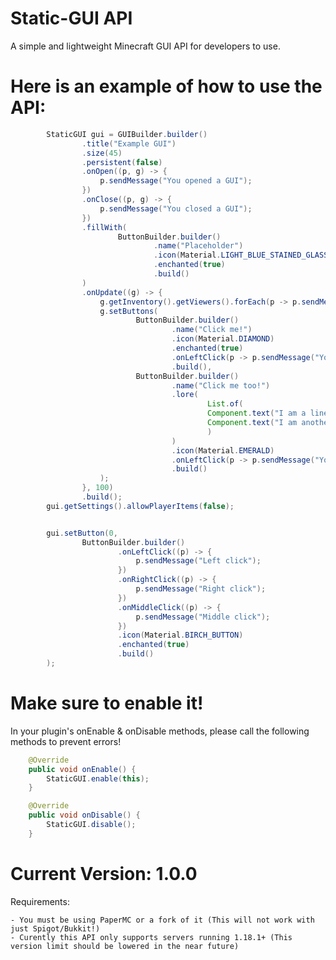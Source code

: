 # Static-GUI API
A simple and lightweight Minecraft GUI API for developers to use.

# Here is an example of how to use the API:

```java
        StaticGUI gui = GUIBuilder.builder()
                .title("Example GUI")
                .size(45)
                .persistent(false)
                .onOpen((p, g) -> {
                    p.sendMessage("You opened a GUI");
                })
                .onClose((p, g) -> {
                    p.sendMessage("You closed a GUI");
                })
                .fillWith(
                        ButtonBuilder.builder()
                                .name("Placeholder")
                                .icon(Material.LIGHT_BLUE_STAINED_GLASS_PANE)
                                .enchanted(true)
                                .build()
                )
                .onUpdate((g) -> {
                    g.getInventory().getViewers().forEach(p -> p.sendMessage("Updating this GUI..."));
                    g.setButtons(
                            ButtonBuilder.builder()
                                    .name("Click me!")
                                    .icon(Material.DIAMOND)
                                    .enchanted(true)
                                    .onLeftClick(p -> p.sendMessage("You clicked me!"))
                                    .build(),
                            ButtonBuilder.builder()
                                    .name("Click me too!")
                                    .lore(
                                            List.of(
                                            Component.text("I am a line"),
                                            Component.text("I am another line!")
                                            )
                                    )
                                    .icon(Material.EMERALD)
                                    .onLeftClick(p -> p.sendMessage("You clicked me as well!!"))
                                    .build()
                    );
                }, 100)
                .build();
        gui.getSettings().allowPlayerItems(false);


        gui.setButton(0,
                ButtonBuilder.builder()
                        .onLeftClick((p) -> {
                            p.sendMessage("Left click");
                        })
                        .onRightClick((p) -> {
                            p.sendMessage("Right click");
                        })
                        .onMiddleClick((p) -> {
                            p.sendMessage("Middle click");
                        })
                        .icon(Material.BIRCH_BUTTON)
                        .enchanted(true)
                        .build()
        );

```

# Make sure to enable it!
In your plugin's onEnable & onDisable methods, please call the following methods to prevent errors!
```java
    @Override
    public void onEnable() {
        StaticGUI.enable(this);
    }

    @Override
    public void onDisable() {
        StaticGUI.disable();
    }
```

# Current Version: 1.0.0
Requirements:

    - You must be using PaperMC or a fork of it (This will not work with just Spigot/Bukkit!)
    - Curently this API only supports servers running 1.18.1+ (This version limit should be lowered in the near future)
